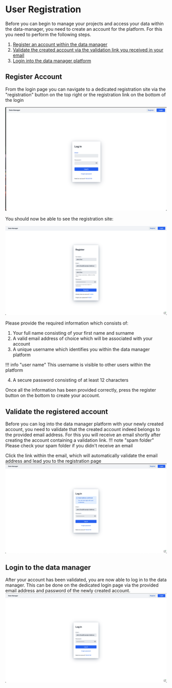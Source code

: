 # User Registration

Before you can begin to manage your projects and access your data within the data-manager, 
you need to create an account for the platform. For this you need to perform the following steps.

1. [Register an account within the data manager](#register-account)
2. [Validate the created account via the validation link you received in your email](#validate-the-registered-account)
3. [Login into the data manager platform](#login-to-the-data-manager)

## Register Account

From the login page you can navigate to a dedicated registration site via the "registration" button on the top right 
or the registration link on the bottom of the login

![login_page_registration](images/user_registration/login_page.png)

You should now be able to see the registration site:

![registration page](images/user_registration/registration_page.png)

Please provide the required information which consists of: 

1. Your full name consisting of your first name and surname
2. A valid email address of choice which will be associated with your account
3. A unique username which identifies you within the data manager platform

!!! info "user name"
    This username is visible to other users within the platform

4. A secure password consisting of at least 12 characters

Once all the information has been provided correctly, 
press the register button on the bottom to create your account. 

## Validate the registered account

Before you can log into the data manager platform with your newly created account, 
you need to validate that the created account indeed belongs to the provided email address.
For this you will receive an email shortly after creating the account containing a validation link.
!!! note "spam folder"
    Please check your spam folder if you didn't receive an email

Click the link within the email, which 
will automatically validate the email address and lead you to the registration page
![login page](images/user_registration/login_page_validated.png)

## Login to the data manager

After your account has been validated, you are now able to log in to the data manager. 
This can be done on the dedicated login page via the provided email address and password of the newly created account.
![login page](images/user_registration/login_page_filled.png)

